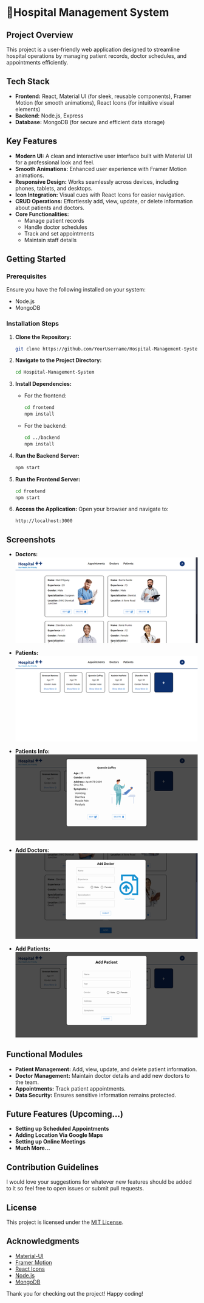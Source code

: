 # 🏥Hospital Management System

## Project Overview
This project is a user-friendly web application designed to streamline hospital operations by managing patient records, doctor schedules, and appointments efficiently.

## Tech Stack
- **Frontend:** React, Material UI (for sleek, reusable components), Framer Motion (for smooth animations), React Icons (for intuitive visual elements)  
- **Backend:** Node.js, Express  
- **Database:** MongoDB (for secure and efficient data storage)

## Key Features
- **Modern UI:** A clean and interactive user interface built with Material UI for a professional look and feel.
- **Smooth Animations:** Enhanced user experience with Framer Motion animations.
- **Responsive Design:** Works seamlessly across devices, including phones, tablets, and desktops.
- **Icon Integration:** Visual cues with React Icons for easier navigation.
- **CRUD Operations:** Effortlessly add, view, update, or delete information about patients and doctors.
- **Core Functionalities:**
  - Manage patient records
  - Handle doctor schedules
  - Track and set appointments
  - Maintain staff details

## Getting Started

### Prerequisites
Ensure you have the following installed on your system:
- Node.js
- MongoDB

### Installation Steps
1. **Clone the Repository:**
   ```bash
   git clone https://github.com/YourUsername/Hospital-Management-System.git
   ```

2. **Navigate to the Project Directory:**
   ```bash
   cd Hospital-Management-System
   ```

3. **Install Dependencies:**
   - For the frontend:
     ```bash
     cd frontend
     npm install
     ```
   - For the backend:
     ```bash
     cd ../backend
     npm install
     ```

4. **Run the Backend Server:**
   ```bash
   npm start
   ```

5. **Run the Frontend Server:**
   ```bash
   cd frontend
   npm start
   ```

6. **Access the Application:**
   Open your browser and navigate to:
   ```
   http://localhost:3000
   ```

## Screenshots
- **Doctors:**
  ![Doctors Screenshot](./Frontend/public/Screenshots/Doctors_Page.png)

- **Patients:**
  ![Patients Screenshot](./Frontend/public/Screenshots/Patients_Page.png)

- **Patients Info:**
  ![Patinets Infomation Screenshot](./Frontend/public/Screenshots/Patients_Info.png)

- **Add Doctors:**
  ![Doctors Add Form Screenshot](./Frontend/public/Screenshots/Add_Doctors_Form.png)
  
- **Add Patients:**
  ![Patients Add Form Screenshot](./Frontend/public/Screenshots/Add_Patients_Form.png)

## Functional Modules
- **Patient Management:** Add, view, update, and delete patient information.
- **Doctor Management:** Maintain doctor details and add new doctors to the team.
- **Appointments:** Track patient appointments.
- **Data Security:** Ensures sensitive information remains protected.

## Future Features (Upcoming...)
- **Setting up Scheduled Appointments**
- **Adding Location Via Google Maps**
- **Setting up Online Meetings**
- **Much More...**

## Contribution Guidelines
I would love your suggestions for whatever new features should be added to it so feel free to open issues or submit pull requests.

## License
This project is licensed under the [MIT License](LICENSE).

## Acknowledgments
- [Material-UI](https://mui.com/)
- [Framer Motion](https://www.framer.com/motion/)
- [React Icons](https://react-icons.github.io/react-icons/)
- [Node.js](https://nodejs.org/)
- [MongoDB](https://www.mongodb.com/)

Thank you for checking out the project! Happy coding!

